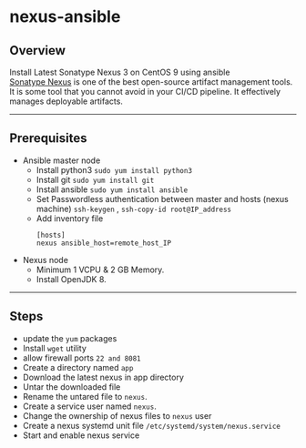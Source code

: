 # nexus-ansible
## Overview
Install Latest Sonatype Nexus 3 on CentOS 9 using ansible \
[Sonatype Nexus](https://www.sonatype.com/products/nexus-repository) is one of the best open-source artifact management tools. It is some tool that you cannot avoid in your CI/CD pipeline. It effectively manages deployable artifacts.

---

## Prerequisites
* Ansible master node
  * Install python3 `sudo yum install python3`
  * Install git `sudo yum install git`
  * Install ansible `sudo yum install ansible`
  * Set Passwordless authentication between master and hosts (nexus machine) `ssh-keygen` , `ssh-copy-id root@IP_address`
  * Add inventory file 
    ```
    [hosts]
    nexus ansible_host=remote_host_IP
    ```
* Nexus node
  * Minimum 1 VCPU & 2 GB Memory.
  * Install OpenJDK 8.
  
 ---
 
 ## Steps
 * update the `yum` packages
 * Install  `wget` utility
 * allow firewall ports `22 and 8081`
 * Create a directory named `app`
 * Download the latest nexus in app directory
 * Untar the downloaded file
 * Rename the untared file to `nexus`.
 * Create a service user named `nexus`.
 * Change the ownership of nexus files to `nexus` user
 * Create a nexus systemd unit file `/etc/systemd/system/nexus.service`
 * Start and enable nexus service
